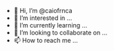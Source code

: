 - 👋 Hi, I’m @caiofrnca
- 👀 I’m interested in ...
- 🌱 I’m currently learning ...
- 💞️ I’m looking to collaborate on ...
- 📫 How to reach me ...

<!---
caiofrnca/caiofrnca is a ✨ special ✨ repository because its `README.md` (this file) appears on your GitHub profile.
You can click the Preview link to take a look at your changes.
--->

